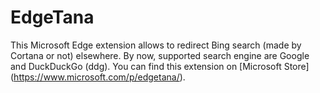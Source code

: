 # EdgeTana
This Microsoft Edge extension allows to redirect Bing search (made by Cortana or not) elsewhere.
By now, supported search engine are Google and DuckDuckGo (ddg). 
You can find this extension on [Microsoft Store] (https://www.microsoft.com/p/edgetana/).
